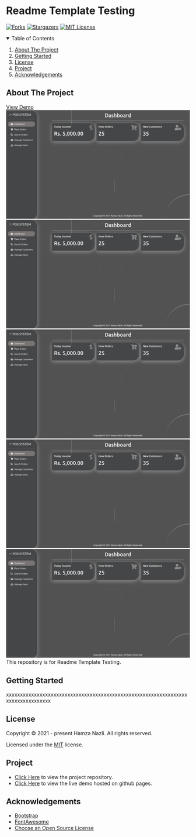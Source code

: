 # Readme Template Testing

[![Forks][forks-shield]][forks-url]
[![Stargazers][stars-shield]][stars-url]
[![MIT License][license-shield]][license-url]

<details open="open">
  <summary>Table of Contents</summary>
  <ol>
    <li>
      <a href="#about-the-project">About The Project</a>
    </li>
    <li>
      <a href="#getting-started">Getting Started</a>
    </li>
    <li><a href="#license">License</a></li>
    <li><a href="#project">Project</a></li>
    <li><a href="#acknowledgements">Acknowledgements</a></li>
  </ol>
</details>

## About The Project

<a href="https://github.com/Training-Playground/readme-template-testing.git">View Demo</a>
![Product Name Screen Shot][product-screenshot]
![Product Name Screen Shot][product-screenshot]
![Product Name Screen Shot][product-screenshot]
![Product Name Screen Shot][product-screenshot]
![Product Name Screen Shot][product-screenshot]
This repository is for Readme Template Testing.

## Getting Started

xxxxxxxxxxxxxxxxxxxxxxxxxxxxxxxxxxxxxxxxxxxxxxxxxxxxxxxxxxxxxxxxxxxxxxxxxxxxxxxxx

## License

Copyright &copy; 2021 - present Hamza Nazli. All rights reserved.

Licensed under the [MIT](LICENSE.txt) license.

## Project

* [Click Here](https://github.com/Training-Playground/readme-template-testing.git) to view the project repository.
* [Click Here](https://hamzanazli.github.io/Simple-POS-App-UI-using-Bootstrap/) to view the live demo hosted on github pages.

## Acknowledgements

* [Bootstrap](https://getbootstrap.com/)
* [FontAwesome](https://fontawesome.com/)
* [Choose an Open Source License](https://choosealicense.com)



[forks-shield]: https://img.shields.io/github/forks/Training-Playground/readme-template-testing.svg?style=for-the-badge

[forks-url]: https://github.com/Training-Playground/readme-template-testing/network/members

[stars-shield]: https://img.shields.io/github/stars/Training-Playground/readme-template-testing.svg?style=for-the-badge

[stars-url]: https://github.com/Training-Playground/readme-template-testing/stargazers

[license-shield]: https://img.shields.io/github/license/Training-Playground/readme-template-testing.svg?style=for-the-badge

[license-url]: https://github.com/Training-Playground/readme-template-testing/blob/master/LICENSE.txt
[product-screenshot]: images/screenshot.png
